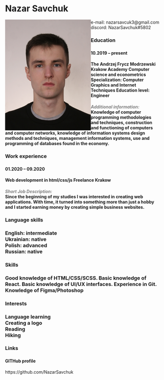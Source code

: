 <h1>Nazar Savchuk</h1>
<img src="Nazar Savchuk.jpg" alt="" style="width: 280px; height: 360px; float: left;">
<div>e-mail: nazarsavcuk3@gmail.com</div>
<div>discord: NazarSavchuk#5802</div>
<h3>Education<h3>
<h4>10.2019 – present<h4>
<h4>The Andrzej Frycz Modrzewski Krakow Academy
Computer science and econometrics
Specialization: Computer Graphics and Internet Techniques Education level:
Engineer <h4>
<div style="color:gray; font-style: italic">Additional information:</div>
<div>
Knowledge of computer programming methodologies and techniques, construction
and functioning of computers and computer networks, knowledge of information
systems design methods and techniques, management information systems, use
and programming of databases found in the economy.
</div>
<h3>Work experience<h3>
<h4>01.2020 – 09.2020<h4>
<h4>Web development in html/css/js
Freelance Krakow<h4>
<div style="color:gray; font-style: italic">Short Job Description:</div>
<div>Since the beginning of my studies I was interested in creating web applications.
With time, it turned into something more than just a hobby and I started earning
money by creating simple business websites.
</div>
<h3>Language skills<h3>
<div>English: intermediate</div>
<div>Ukrainian: native</div>
<div>Polish: advanced</div>
<div>Russian: native</div>
<h3>Skills<h3>
<div>Good knowledge of HTML/CSS/SCSS. Basic knowledge of React. Basic knowledge of UI/UX interfaces.
Experience in Git. Knowledge of Figma/Photoshop</div>
<h3>Interests<h3>
<div>Language learning</div>
<div>Creating a logo</div>
<div>Reading</div>
<div>Hiking</div>
<h3>Links<h3>
<h4>GITHub profile</h4>
<a>https://github.com/NazarSavchuk</a>